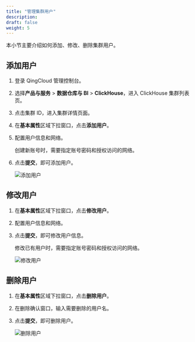 ```yaml
---
title: "管理集群用户"
description: 
draft: false
weight: 5
---
```



本小节主要介绍如何添加、修改、删除集群用户。

## 添加用户

1. 登录 QingCloud 管理控制台。
2. 选择**产品与服务** > **数据仓库与 BI** > **ClickHouse**，进入 ClickHouse 集群列表页。
3. 点击集群 ID，进入集群详情页面。
4. 在**基本属性**区域下拉窗口，点击**添加用户**。
5. 配置用户信息和网络。

   创建新账号时，需要指定账号密码和授权访问的网络。

6. 点击**提交**，即可添加用户。

   ![添加用户](../../_images/add_user.png)

## 修改用户

1. 在**基本属性**区域下拉窗口，点击**修改用户**。
2. 配置用户信息和网络。
3. 点击**提交**，即可修改用户信息。

   修改已有用户时，需要指定账号密码和授权访问的网络。

   ![修改用户](../../_images/modify_user.png)

## 删除用户

1. 在**基本属性**区域下拉窗口，点击**删除用户**。
2. 在删除确认窗口，输入需要删除的用户名。
3. 点击**提交**，即可删除用户。

   ![删除用户](../../_images/del_user.png)
